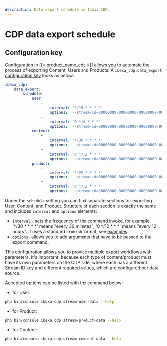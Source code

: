 ```yaml
---
description: Data export schedule in Ibexa CDP.
---
```


# CDP data export schedule

## Configuration key

Configuration in [[= product_name_cdp =]] allows you to automate the process of exporting Content, Users and Products.
A `ibexa_cdp.data_export` [configuration key](configuration.md#configuration-files) looks as below:

```yaml
ibexa_cdp:
    data_export:
        schedule:
            user:
                -
                    interval: '*/15 * * * *'
                    options: '--stream-id=00000000-00000000-00000000-00000000 --user-content-type=user --no-draft'
                -
                    interval: '0 */6 * * *'
                    options: '--stream-id=00000000-00000000-00000000-00000000 --user-content-type=user --no-draft'
            content:
                -
                    interval: '*/30 * * * *'
                    options: '--stream-id=00000000-00000000-00000000-00000000 --content-type=article --no-draft'
                -
                    interval: '0 */12 * * *'
                    options: '--stream-id=00000000-00000000-00000000-00000000 --content-type=article --no-draft'
            product:
                -
                    interval: '*/30 * * * *'
                    options: '--stream-id=00000000-00000000-00000000-00000000 --product-type=computer --no-draft'
                -
                    interval: '0 */12 * * *'
                    options: '--stream-id=00000000-00000000-00000000-00000000 --product-type=computer --no-draft'
```

Under the `schedule` setting you can find separate sections for exporting User, Content, and Product. 
Structure of each section is exactly the same and includes `interval` and `options` elements:

- `interval` - sets the frequency of the command invoke, for example, '*/30 * * * *' means "every 30 minutes", '0 */12 * * *' means "every 12 hours".
It uses a standard `crontab` format, see [examples](https://crontab.guru/examples.html).
- `options`- allows you to add arguments that have to be passed to the export command.

This configuration allows you to provide multiple export workflows with parameters.
It's important, because each type of content/product must have its own parameters on the CDP side, where each has a different Stream ID key and different required values, which are configured per data source.

Accepted options can be listed with the command below:

* for User:

```bash
php bin/console ibexa:cdp:stream-user-data --help
```

* for Product:

```bash
php bin/console ibexa:cdp:stream-product-data --help
```

* for Content:

```bash
php bin/console ibexa:cdp:stream-content-data --help
```